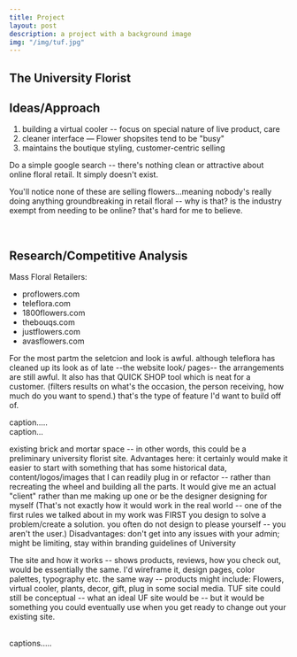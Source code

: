 ```yaml
---
title: Project
layout: post
description: a project with a background image
img: "/img/tuf.jpg"
---
```

## The University Florist


## Ideas/Approach
1. building a virtual cooler -- focus on special nature of live product, care
2. cleaner interface — Flower shopsites tend to be "busy"
3. maintains the boutique styling, customer-centric selling

Do a simple google search -- there's nothing clean or attractive about online floral retail. It simply doesn't exist.

You'll notice none of these are selling flowers...meaning nobody's really doing anything groundbreaking in retail floral -- why is that? is the industry exempt from needing to be online? that's hard for me to believe.

<div class="img_row">
	<img class="col one" src="{{ site.baseurl }}/img/tuf1.jpg" alt="" title="example image"/>
	<img class="col one" src="{{ site.baseurl }}/img/tuf2.jpg" alt="" title="example image"/>
	<img class="col one" src="{{ site.baseurl }}/img/tuf3.jpg" alt="" title="example image"/>
</div>


## Research/Competitive Analysis

Mass Floral Retailers: 

* proflowers.com
* teleflora.com
* 1800flowers.com
* thebouqs.com
* justflowers.com
* avasflowers.com

For the most partm the seletcion and look is awful. although teleflora has cleaned up its look as of late --the website look/ pages-- the arrangements are still awful. It also has that QUICK SHOP tool which is neat for a customer. (filters results on what's the occasion, the person receiving, how much do you want to spend.) that's the type of feature I'd want to build off of.


<div class="col three caption">
	caption.....
</div>
<div class="img_row">
	<img class="col three" src="{{ site.baseurl }}/img/tuf4.jpg" alt="" title="example image"/>
</div>
<div class="col three caption">
	caption...
</div>

existing brick and mortar space -- in other words, this could be a preliminary university florist site. Advantages here: it certainly would make it easier to start with something that has some historical data, content/logos/images that I can readily plug in or refactor -- rather than recreating the wheel and building all the parts.  It would give me an actual "client" rather than me making up one or be the designer designing for myself (That's not exactly how it would work in the real world -- one of the first rules we talked about in my work  was FIRST you design to solve a problem/create a solution. you often do not design to please yourself -- you aren't the user.) Disadvantages: don't get into any issues with your admin; might be limiting, stay within branding guidelines of University

 The site and how it works -- shows products, reviews, how you check out, would be essentially the same. I'd wireframe it, design pages, color palettes, typography etc. the same way -- products might include: Flowers, virtual cooler, plants, decor, gift, plug in some social media. TUF site could still be conceptual -- what an ideal UF site would be -- but it would be something you could eventually use when you get ready to change out your existing site.



<div class="img_row">
	<img class="col two" src="{{ site.baseurl }}/img/tuf5.jpg" alt="" title="example image"/>
	<img class="col one" src="{{ site.baseurl }}/img/tuf6.jpg" alt="" title="example image"/>
</div>
<div class="col three caption">
	captions.....
</div>

<br/><br/><br/>
